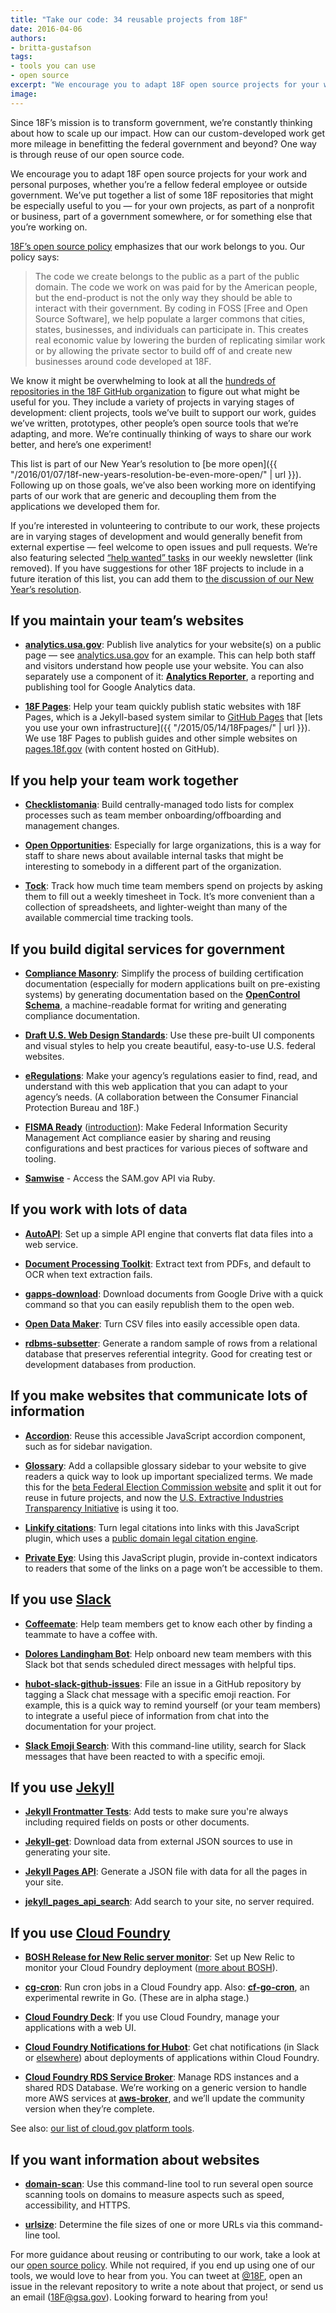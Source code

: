 ```yaml
---
title: "Take our code: 34 reusable projects from 18F"
date: 2016-04-06
authors:
- britta-gustafson
tags:
- tools you can use
- open source
excerpt: "We encourage you to adapt 18F open source projects for your work and personal purposes, whether you’re a fellow federal employee or outside government. We’ve put together a list of some 18F repositories that might be especially useful to you."
image:
---
```


Since 18F’s mission is to transform government, we’re constantly
thinking about how to scale up our impact. How can our custom-developed
work get more mileage in benefitting the federal government and beyond?
One way is through reuse of our open source code.

We encourage you to adapt 18F open source projects for your work and
personal purposes, whether you’re a fellow federal employee or outside
government. We’ve put together a list of some 18F repositories that
might be especially useful to you — for your own projects, as part of a
nonprofit or business, part of a government somewhere, or for something
else that you’re working on.

[18F’s open source
policy](https://github.com/18F/open-source-policy/blob/master/policy.md)
emphasizes that our work belongs to you. Our policy says:

> The code we create belongs to the public as a part of the public
> domain. The code we work on was paid for by the American people, but
> the end-product is not the only way they should be able to interact
> with their government. By coding in FOSS [Free and Open Source
> Software], we help populate a larger commons that cities, states,
> businesses, and individuals can participate in. This creates real
> economic value by lowering the burden of replicating similar work or
> by allowing the private sector to build off of and create new
> businesses around code developed at 18F.

We know it might be overwhelming to look at all the [hundreds of
repositories in the 18F GitHub organization](https://github.com/18F) to
figure out what might be useful for you. They include a variety of
projects in varying stages of development: client projects, tools we’ve
built to support our work, guides we’ve written, prototypes, other
people’s open source tools that we’re adapting, and more. We’re
continually thinking of ways to share our work better, and here’s one
experiment!

This list is part of our New Year’s resolution to [be more
open]({{ "/2016/01/07/18f-new-years-resolution-be-even-more-open/" | url }}).
Following up on those goals, we’ve also been working more on identifying
parts of our work that are generic and decoupling them from the
applications we developed them for.

If you’re interested in volunteering to contribute to our work, these
projects are in varying stages of development and would generally
benefit from external expertise — feel welcome to open issues and pull
requests. We’re also featuring selected [“help wanted”
tasks](https://github.com/search?q=user%3A18f+label%3A%22help+wanted%22)
in our weekly newsletter (link removed). If you
have suggestions for other 18F projects to include in a future iteration
of this list, you can add them to [the discussion of our New Year’s
resolution](https://github.com/18F/18f.gsa.gov/issues/1445).

## If you maintain your team’s websites

-   [**analytics.usa.gov**](https://github.com/18F/analytics.usa.gov): Publish live analytics for your website(s) on a public page — see [analytics.usa.gov](https://analytics.usa.gov/) for an example. This can help both staff and visitors understand how people use your website. You can also separately use a component of it: [**Analytics Reporter**](https://github.com/18F/analytics-reporter), a reporting and publishing tool for Google Analytics data.

-   [**18F Pages**](https://github.com/18F/pages): Help your team quickly publish static websites with 18F Pages, which is a Jekyll-based system similar to [GitHub Pages](https://pages.github.com/) that [lets you use your own infrastructure]({{ "/2015/05/14/18Fpages/" | url }}). We use 18F Pages to publish guides and other simple websites on [pages.18f.gov](https://pages.18f.gov/) (with content hosted on GitHub).

## If you help your team work together

-   [**Checklistomania**](https://github.com/18F/checklistomania): Build centrally-managed todo lists for complex processes such as team member onboarding/offboarding and management changes.

-   [**Open Opportunities**](https://github.com/18F/openopps-platform): Especially for large organizations, this is a way for staff to share news about available internal tasks that might be interesting to somebody in a different part of the organization.

-   [**Tock**](https://github.com/18F/tock): Track how much time team members spend on projects by asking them to fill out a weekly timesheet in Tock. It’s more convenient than a collection of spreadsheets, and lighter-weight than many of the available commercial time tracking tools.

## If you build digital services for government

-   [**Compliance Masonry**](https://github.com/opencontrol/compliance-masonry): Simplify the process of building certification documentation (especially for modern applications built on pre-existing systems) by generating documentation based on the [**OpenControl Schema**](https://github.com/opencontrol/schemas), a machine-readable format for writing and generating compliance documentation.

-   [**Draft U.S. Web Design Standards**](https://github.com/18F/web-design-standards): Use these pre-built UI components and visual styles to help you create beautiful, easy-to-use U.S. federal websites.

-   [**eRegulations**](https://eregs.github.io/): Make your agency’s regulations easier to find, read, and understand with this web application that you can adapt to your agency’s needs. (A collaboration between the Consumer Financial Protection Bureau and 18F.)

-   [**FISMA Ready**](https://github.com/fisma-ready) ([introduction](https://github.com/fisma-ready/introduction)): Make Federal Information Security Management Act compliance easier by sharing and reusing configurations and best practices for various pieces of software and tooling.

-   [**Samwise**](https://github.com/18F/samwise) - Access the SAM.gov API via Ruby.

## If you work with lots of data

-   [**AutoAPI**](https://github.com/18F/autoapi): Set up a simple API engine that converts flat data files into a web service.

-   [**Document Processing Toolkit**](https://github.com/18F/doc_processing_toolkit): Extract text from PDFs, and default to OCR when text extraction fails.

-   [**gapps-download**](https://github.com/18F/gapps-download): Download documents from Google Drive with a quick command so that you can easily republish them to the open web.

-   [**Open Data Maker**](https://github.com/18F/open-data-maker): Turn CSV files into easily accessible open data.

-   [**rdbms-subsetter**](https://github.com/18F/rdbms-subsetter): Generate a random sample of rows from a relational database that preserves referential integrity. Good for creating test or development databases from production.

## If you make websites that communicate lots of information

-   [**Accordion**](https://github.com/18F/accordion): Reuse this accessible JavaScript accordion component, such as for sidebar navigation.

-   [**Glossary**](https://github.com/18F/glossary): Add a collapsible glossary sidebar to your website to give readers a quick way to look up important specialized terms. We made this for the [beta Federal Election Commission website](https://beta.fec.gov/) and split it out for reuse in future projects, and now the [U.S. Extractive Industries Transparency Initiative](https://useiti.doi.gov/) is using it too.

-   [**Linkify citations**](https://github.com/18F/linkify-citations): Turn legal citations into links with this JavaScript plugin, which uses a [public domain legal citation engine](https://github.com/unitedstates/citation).

-   [**Private Eye**](https://github.com/18F/private-eye): Using this JavaScript plugin, provide in-context indicators to readers that some of the links on a page won’t be accessible to them.

## If you use [Slack](https://slack.com/)

-   [**Coffeemate**](https://github.com/18F/coffeemate): Help team members get to know each other by finding a teammate to have a coffee with.

-   [**Dolores Landingham Bot**](https://github.com/18F/dolores-landingham-bot): Help onboard new team members with this Slack bot that sends scheduled direct messages with helpful tips.

-   [**hubot-slack-github-issues**](https://github.com/18F/hubot-slack-github-issues): File an issue in a GitHub repository by tagging a Slack chat message with a specific emoji reaction. For example, this is a quick way to remind yourself (or your team members) to integrate a useful piece of information from chat into the documentation for your project.

-   [**Slack Emoji Search**](https://github.com/18F/emoji_search): With this command-line utility, search for Slack messages that have been reacted to with a specific emoji.

## If you use [Jekyll](http://jekyllrb.com/)

-   [**Jekyll Frontmatter Tests**](https://github.com/18F/jekyll_frontmatter_tests): Add tests to make sure you're always including required fields on posts or other documents.

-   [**Jekyll-get**](https://github.com/18F/jekyll-get): Download data from external JSON sources to use in generating your site.

-   [**Jekyll Pages API**](https://github.com/18F/jekyll_pages_api): Generate a JSON file with data for all the pages in your site.

-   [**jekyll\_pages\_api\_search**](https://github.com/18F/jekyll_pages_api_search): Add search to your site, no server required.

## If you use [Cloud Foundry](https://www.cloudfoundry.org/)

-   [**BOSH Release for New Relic server monitor**](https://github.com/cloudfoundry-community/newrelic-boshrelease): Set up New Relic to monitor your Cloud Foundry deployment ([more about BOSH](https://bosh.io/docs/about.html)).

-   [**cg-cron**](https://github.com/18F/cg-cron): Run cron jobs in a Cloud Foundry app. Also: [**cf-go-cron**](https://github.com/18F/cf-go-cron), an experimental rewrite in Go. (These are in alpha stage.)

-   [**Cloud Foundry Deck**](https://github.com/18F/cg-deck): If you use Cloud Foundry, manage your applications with a web UI.

-   [**Cloud Foundry Notifications for Hubot**](https://github.com/18F/hubot-cf-notifications): Get chat notifications (in Slack or [elsewhere](https://hubot.github.com/docs/adapters/)) about deployments of applications within Cloud Foundry.

-   [**Cloud Foundry RDS Service Broker**](https://github.com/cloudfoundry-community/rds-broker): Manage RDS instances and a shared RDS Database. We’re working on a generic version to handle more AWS services at [**aws-broker**](https://github.com/18f/aws-broker), and we’ll update the community version when they’re complete.

See also: [our list of cloud.gov platform
tools](https://docs.cloud.gov/ops/repos/).

## If you want information about websites

-   [**domain-scan**](https://github.com/18F/domain-scan): Use this command-line tool to run several open source scanning tools on domains to measure aspects such as speed, accessibility, and HTTPS.

-   [**urlsize**](https://github.com/18F/urlsize): Determine the file sizes of one or more URLs via this command-line tool.

For more guidance about reusing or contributing to our work, take a look
at our [open source
policy](https://github.com/18F/open-source-policy/blob/master/policy.md).
While not required, if you end up using one of our tools, we would love
to hear from you. You can tweet at [@18F](http://twitter.com/18f),
open an issue in the relevant repository to write a note about that
project, or send us an email ([18F@gsa.gov](mailto:18F@gsa.gov)).
Looking forward to hearing from you!
